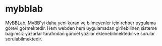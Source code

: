 # mybblab
MyBBLab, MyBB'yi daha yeni kuran ve bilmeyenler için rehber uygulama görevi görmektedir. Hem webden hem uygulamadan girilebilinen sisteme 
bağımsız yazarlar tarafından güncel yazılar eklenebilmektedir ve sorular sorulabilmektedir.
